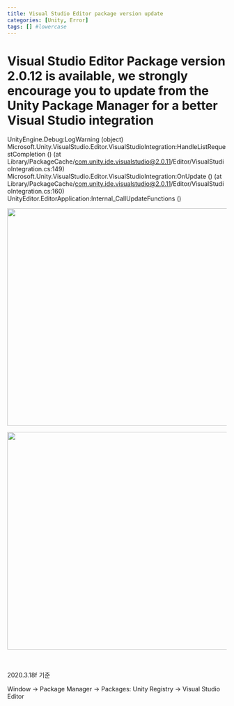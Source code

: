 ```yaml
---
title: Visual Studio Editor package version update
categories: [Unity, Error]
tags: [] #lowercase    
---
```


# Visual Studio Editor Package version 2.0.12 is available, we strongly encourage you to update from the Unity Package Manager for a better Visual Studio integration

UnityEngine.Debug:LogWarning (object)
Microsoft.Unity.VisualStudio.Editor.VisualStudioIntegration:HandleListRequestCompletion () (at Library/PackageCache/com.unity.ide.visualstudio@2.0.11/Editor/VisualStudioIntegration.cs:149)
Microsoft.Unity.VisualStudio.Editor.VisualStudioIntegration:OnUpdate () (at Library/PackageCache/com.unity.ide.visualstudio@2.0.11/Editor/VisualStudioIntegration.cs:160)
UnityEditor.EditorApplication:Internal_CallUpdateFunctions ()




<img src="https://user-images.githubusercontent.com/37606666/148201602-bd0815bf-aa43-4a54-a802-bfdc986be0a8.png" width="800" height="500">



<img src="https://user-images.githubusercontent.com/37606666/148201767-de0b97b4-27fe-4ca1-a6c2-141a051f02ea.png
" width="800" height="500">




　　　　　　　　　　　　　　　　　　　　　　　　　　　　　　　　　　　　　　　　　　　　　　　　
　　　　　　


2020.3.18f 기준

Window -> Package Manager -> Packages: Unity Registry -> Visual Studio Editor


